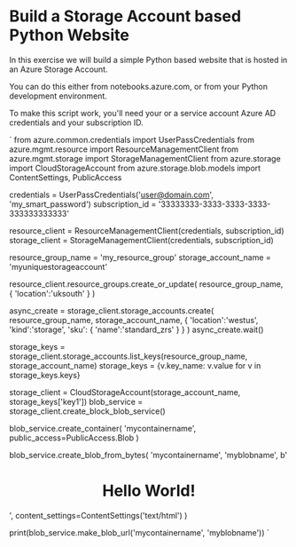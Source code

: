 # Build a Storage Account based Python Website

In this exercise we will build a simple Python based website that is hosted in an Azure Storage Account.

You can do this either from notebooks.azure.com, or from your Python development environment.

To make this script work, you'll need your or a service account Azure AD credentials and your subscription ID.

`
from azure.common.credentials import UserPassCredentials
from azure.mgmt.resource import ResourceManagementClient
from azure.mgmt.storage import StorageManagementClient
from azure.storage import CloudStorageAccount
from azure.storage.blob.models import ContentSettings, PublicAccess

credentials = UserPassCredentials('user@domain.com', 'my_smart_password')
subscription_id = '33333333-3333-3333-3333-333333333333'

resource_client = ResourceManagementClient(credentials, subscription_id)
storage_client = StorageManagementClient(credentials, subscription_id)

resource_group_name = 'my_resource_group'
storage_account_name = 'myuniquestorageaccount'

resource_client.resource_groups.create_or_update(
    resource_group_name,
    {
        'location':'uksouth'
    }
)

async_create = storage_client.storage_accounts.create(
    resource_group_name,
    storage_account_name,
    {
        'location':'westus',
        'kind':'storage',
        'sku': {
            'name':'standard_zrs'
        }
    }
)
async_create.wait()

storage_keys = storage_client.storage_accounts.list_keys(resource_group_name, storage_account_name)
storage_keys = {v.key_name: v.value for v in storage_keys.keys}

storage_client = CloudStorageAccount(storage_account_name, storage_keys['key1'])
blob_service = storage_client.create_block_blob_service()

blob_service.create_container(
    'mycontainername',
    public_access=PublicAccess.Blob
)

blob_service.create_blob_from_bytes(
    'mycontainername',
    'myblobname',
    b'<center><h1>Hello World!</h1></center>',
    content_settings=ContentSettings('text/html')
)

print(blob_service.make_blob_url('mycontainername', 'myblobname'))
`
